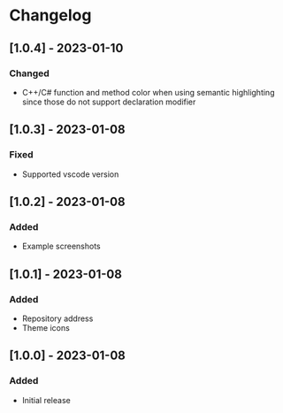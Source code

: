 # Changelog

## [1.0.4] - 2023-01-10

### Changed

- C++/C# function and method color when using semantic highlighting since those do not support declaration modifier

## [1.0.3] - 2023-01-08

### Fixed

- Supported vscode version

## [1.0.2] - 2023-01-08

### Added

- Example screenshots

## [1.0.1] - 2023-01-08

### Added

- Repository address
- Theme icons

## [1.0.0] - 2023-01-08

### Added

- Initial release
